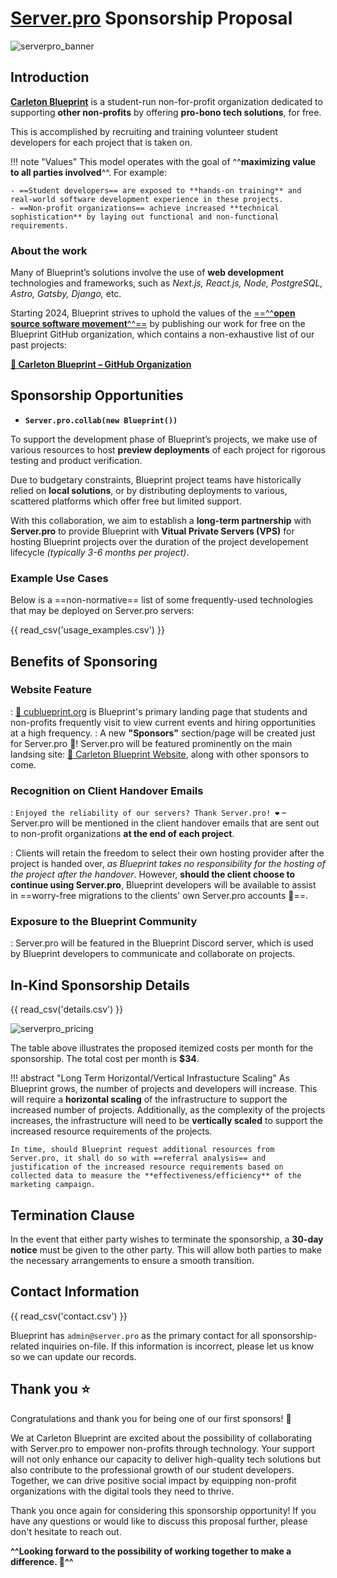 # [**Server.pro**](https://server.pro) Sponsorship Proposal

![serverpro_banner](serverpro_banner.webp)

## Introduction

[**Carleton Blueprint**](https://cublueprint.org) is a student-run non-for-profit organization dedicated to supporting **other non-profits** by offering **pro-bono tech solutions**, for free.

This is accomplished by recruiting and training volunteer student developers for each project that is taken on.

!!! note "Values"
    This model operates with the goal of ^^**maximizing value to all parties involved**^^. For example:

    - ==Student developers== are exposed to **hands-on training** and real-world software development experience in these projects.
    - ==Non-profit organizations== achieve increased **technical sophistication** by laying out functional and non-functional requirements.

### About the work

Many of Blueprint’s solutions involve the use of **web development** technologies and frameworks, such as *Next.js, React.js, Node, PostgreSQL, Astro, Gatsby, Django,* etc.

Starting 2024, Blueprint strives to uphold the values of the [==^^**open source software movement**^^==](https://www.gnu.org/gnu/manifesto.en.html) by publishing our work for free on the Blueprint GitHub organization, which contains a non-exhaustive list of our past projects:

[**🔗 Carleton Blueprint – GitHub Organization**](https://github.com/Carleton-Blueprint/)

## Sponsorship Opportunities

- **`Server.pro.collab(new Blueprint())`**

To support the development phase of Blueprint’s projects, we make use of various resources to host **preview deployments** of each project for rigorous testing and product verification.

Due to budgetary constraints, Blueprint project teams have historically relied on **local solutions**, or by distributing deployments to various, scattered platforms which offer free but limited support.

With this collaboration, we aim to establish a **long-term partnership** with **Server.pro** to provide Blueprint with **Vitual Private Servers (VPS)** for hosting Blueprint projects over the duration of the project developement lifecycle *(typically 3-6 months per project)*.

### Example Use Cases

Below is a ==non-normative== list of some frequently-used technologies that may be deployed on Server.pro servers:

{{ read_csv('usage_examples.csv') }}

## Benefits of Sponsoring

### Website Feature

:   [🔗 cublueprint.org](https://cublueprint.org) is Blueprint's primary landing page that students and non-profits frequently visit to view current events and hiring opportunities at a high frequency.
:   A new **"Sponsors"** section/page will be created just for Server.pro 🎉! Server.pro will be featured prominently on the main landsing site: [🔗 Carleton Blueprint Website](https://cublueprint.org), along with other sponsors to come.

### Recognition on Client Handover Emails

:   `Enjoyed the reliability of our servers? Thank Server.pro! ❤️` – Server.pro will be mentioned in the client handover emails that are sent out to non-profit organizations **at the end of each project**.

: Clients will retain the freedom to select their own hosting provider after the project is handed over, *as Blueprint takes no responsibility for the hosting of the project after the handover*. However, **should the client choose to continue using Server.pro**, Blueprint developers will be available to assist in ==worry-free migrations to the clients' own Server.pro accounts 💪==.

### Exposure to the Blueprint Community

:   Server.pro will be featured in the Blueprint Discord server, which is used by Blueprint developers to communicate and collaborate on projects.

## In-Kind Sponsorship Details

{{ read_csv('details.csv') }}

![serverpro_pricing](serverpro_pricing.png)

The table above illustrates the proposed itemized costs per month for the sponsorship. The total cost per month is **$34**.

!!! abstract "Long Term Horizontal/Vertical Infrastucture Scaling"
    As Blueprint grows, the number of projects and developers will increase. This will require a **horizontal scaling** of the infrastructure to support the increased number of projects. Additionally, as the complexity of the projects increases, the infrastructure will need to be **vertically scaled** to support the increased resource requirements of the projects.

    In time, should Blueprint request additional resources from Server.pro, it shall do so with ==referral analysis== and justification of the increased resource requirements based on collected data to measure the **effectiveness/efficiency** of the marketing campaign.


## Termination Clause

In the event that either party wishes to terminate the sponsorship, a **30-day notice** must be given to the other party. This will allow both parties to make the necessary arrangements to ensure a smooth transition.

## Contact Information

{{ read_csv('contact.csv') }}

Blueprint has `admin@server.pro` as the primary contact for all sponsorship-related inquiries on-file. If this information is incorrect, please let us know so we can update our records.

## Thank you ⭐️

Congratulations and thank you for being one of our first sponsors! 🎉

We at Carleton Blueprint are excited about the possibility of collaborating with Server.pro to empower non-profits through technology. Your support will not only enhance our capacity to deliver high-quality tech solutions but also contribute to the professional growth of our student developers. Together, we can drive positive social impact by equipping non-profit organizations with the digital tools they need to thrive.

Thank you once again for considering this sponsorship opportunity! If you have any questions or would like to discuss this proposal further, please don't hesitate to reach out.

**^^Looking forward to the possibility of working together to make a difference. 🚀^^**